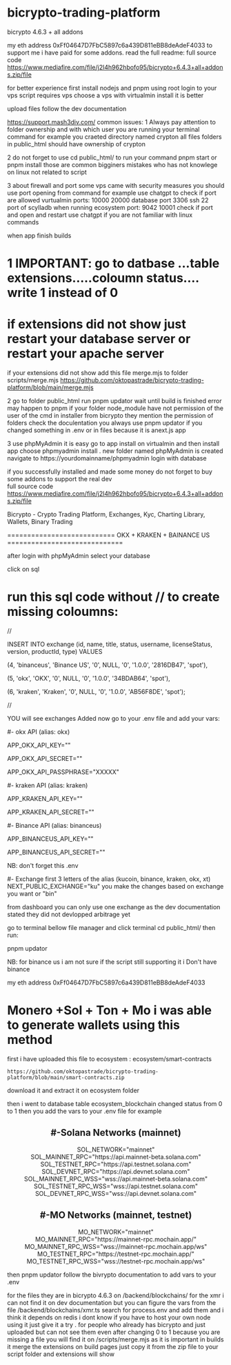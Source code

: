 # bicrypto-trading-platform
bicrypto 4.6.3 + all addons


my eth address 0xFf04647D7FbC5897c6a439D811eBB8deAdeF4033 to support me i have paid for some addons. read the full readme:
full source code https://www.mediafire.com/file/j2l4h962hbofo95/bicrypto+6.4.3+all+addons.zip/file

for better experience first install nodejs and  pnpm using root login to your vps script requires vps choose a vps with virtualmin install it is better

upload files follow the dev documentation 

https://support.mash3div.com/ 
common issues:
1 Always pay attention to folder ownership and with which user you are running your terminal command for example you craeted directory named crypton all files folders in public_html should have ownership of crypton 

2 do not forget to use cd public_html/ to run your command pnpm start or pnpm install  those are common bigginers mistakes 
who has not knowlege on linux not related to script

3 about firewall and port some vps came with security measures you should use port opening from command
for example use chatgpt to check if port are allowed vurtualmin ports: 10000 20000 database port 3306 ssh 22   
port of scylladb when running ecosystem port:
 9042 10001 check if port and open and restart use chatgpt if you are not familiar with linux commands 
 
when app finish builds 

# 1 IMPORTANT: go to datbase ...table extensions…..coloumn status…. write 1 instead of 0
# if extensions did not show just restart your database server or restart your apache server 

if your extensions did not show add this file merge.mjs to folder scripts/merge.mjs
https://github.com/oktopastrade/bicrypto-trading-platform/blob/main/merge.mjs

2 go to folder public_html run pnpm updator wait until build is finished 
error may happen to pnpm if your folder node_module have not permission of the user of the cmd
in installer from bicrypto they mention the permission of folders check the doculentation 
you always use pnpm updator if you changed something in .env or in files because it is anext.js app

3 use phpMyAdmin it is easy go to app install on virtualmin and then install app choose phpmyadmin install . new folder named phpMyAdmin is created
navigate to https://yourdomainname/phpmyadmin login with database 

if you successfully installed and made some money do not forget to buy some addons to support the real dev  
full source code  https://www.mediafire.com/file/j2l4h962hbofo95/bicrypto+6.4.3+all+addons.zip/file

Bicrypto - Crypto Trading Platform, Exchanges, Kyc, Charting Library, Wallets, Binary Trading

=========================== OKX + KRAKEN + BAINANCE US =============================


after login with phpMyAdmin select your database

click on sql

# run this sql code without // to create missing coloumns:


//

INSERT INTO exchange (id, name, title, status, username, licenseStatus, version, productId, type) VALUES

(4, 'binanceus', 'Binance US', '0', NULL, '0', '1.0.0', '2816DB47', 'spot'),

(5, 'okx', 'OKX', '0', NULL, '0', '1.0.0', '34BDAB64', 'spot'),

(6, 'kraken', 'Kraken', '0', NULL, '0', '1.0.0', 'AB56F8DE', 'spot');


//




YOU will see exchanges Added now go to your .env file and add your vars:


#- okx API (alias: okx)

APP_OKX_API_KEY=""

APP_OKX_API_SECRET=""

APP_OKX_API_PASSPHRASE="XXXXX"



#- kraken API (alias: kraken)

APP_KRAKEN_API_KEY=""

APP_KRAKEN_API_SECRET=""


#- Binance API (alias: binanceus)

APP_BINANCEUS_API_KEY=""

APP_BINANCEUS_API_SECRET=""


NB: don't forget this .env

#- Exchange first 3 letters of the alias (kucoin, binance, kraken, okx, xt)
NEXT_PUBLIC_EXCHANGE="ku" you make the changes based on exchange you want or "bin"



from dashboard you can only use one exchange as the dev documentation stated they did not devlopped arbitrage yet


go to terminal bellow file manager and click terminal cd public_html/ then run:

pnpm updator

NB: for binance us i am not sure if the script still supporting it i Don't have binance

my eth address 0xFf04647D7FbC5897c6a439D811eBB8deAdeF4033



# Monero +Sol + Ton + Mo i was able to generate wallets using this method
first i have uploaded this file to ecosystem :  ecosystem/smart-contracts

    https://github.com/oktopastrade/bicrypto-trading-platform/blob/main/smart-contracts.zip
    
download it and extract it on ecosystem folder

then i went to database table ecosystem_blockchain changed status from 0 to 1 then you add the vars to your .env file for example


<h2 align="center">#-Solana Networks (mainnet)</h2>
<p align="center">
SOL_NETWORK="mainnet"<br>
SOL_MAINNET_RPC="https://api.mainnet-beta.solana.com"<br>
SOL_TESTNET_RPC="https://api.testnet.solana.com"<br>
SOL_DEVNET_RPC="https://api.devnet.solana.com"<br>
SOL_MAINNET_RPC_WSS="wss://api.mainnet-beta.solana.com"<br>
SOL_TESTNET_RPC_WSS="wss://api.testnet.solana.com"<br>
SOL_DEVNET_RPC_WSS="wss://api.devnet.solana.com"
</p>

<h2 align="center">#-MO Networks (mainnet, testnet)</h2>
<p align="center">
MO_NETWORK="mainnet"<br>
MO_MAINNET_RPC="https://mainnet-rpc.mochain.app/"<br>
MO_MAINNET_RPC_WSS="wss://mainnet-rpc.mochain.app/ws"<br>
MO_TESTNET_RPC="https://testnet-rpc.mochain.app/"<br>
MO_TESTNET_RPC_WSS="wss://testnet-rpc.mochain.app/ws"
</p>




then pnpm updator
follow the bivrypto documentation to add vars to your .env


for the files they are in bicrypto 4.6.3 on /backend/blockchains/
for the xmr i can not find it on dev documentation but you can figure the vars from the file /backend/blockchains/xmr.ts search for process.env and add them and i think it depends on redis i dont know if you have to host your own node using it just give it a try .
for people who already has bicrypto and just uploaded but can not see them even after changing 0 to 1 because you are missing a file you will find it on  /scripts/merge.mjs as it is important in builds it merge the extensions on build pages just copy it from the zip file to your script folder and extensions will show
